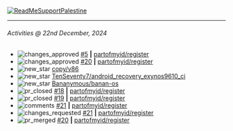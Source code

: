 [![ReadMeSupportPalestine](https://github.com/Safouene1/support-palestine-banner/blob/master/banner-support.svg)](https://github.com/Safouene1/support-palestine-banner)

---

<!--RECENT_ACTIVITY:last_update-->
###### Activities @ 22nd December, 2024
<!--RECENT_ACTIVITY:last_update_end-->

<!--RECENT_ACTIVITY:start-->
- ![changes_approved](https://cdn.jsdelivr.net/gh/Readme-Workflows/Readme-Icons@main/icons/octicons/ApprovedChanges.svg) [#5](https://github.com/partofmyid/register/pull/5#pullrequestreview-2515362985) **|** [partofmyid/register](https://github.com/partofmyid/register)<br>
- ![changes_approved](https://cdn.jsdelivr.net/gh/Readme-Workflows/Readme-Icons@main/icons/octicons/ApprovedChanges.svg) [#20](https://github.com/partofmyid/register/pull/20#pullrequestreview-2515361665) **|** [partofmyid/register](https://github.com/partofmyid/register)<br>
- ![new_star](https://cdn.jsdelivr.net/gh/Readme-Workflows/Readme-Icons@main/icons/octicons/StarredRepositoryYellow.svg) [copy/v86](https://github.com/copy/v86)<br>
- ![new_star](https://cdn.jsdelivr.net/gh/Readme-Workflows/Readme-Icons@main/icons/octicons/StarredRepositoryYellow.svg) [TenSeventy7/android_recovery_exynos9610_ci](https://github.com/TenSeventy7/android_recovery_exynos9610_ci)<br>
- ![new_star](https://cdn.jsdelivr.net/gh/Readme-Workflows/Readme-Icons@main/icons/octicons/StarredRepositoryYellow.svg) [Bananymous/banan-os](https://github.com/Bananymous/banan-os)<br>
- ![pr_closed](https://cdn.jsdelivr.net/gh/Readme-Workflows/Readme-Icons@main/icons/octicons/PullRequestClosed.svg) [#18](https://github.com/partofmyid/register/pull/18) **|** [partofmyid/register](https://github.com/partofmyid/register)<br>
- ![pr_closed](https://cdn.jsdelivr.net/gh/Readme-Workflows/Readme-Icons@main/icons/octicons/PullRequestClosed.svg) [#19](https://github.com/partofmyid/register/pull/19) **|** [partofmyid/register](https://github.com/partofmyid/register)<br>
- ![comments](https://cdn.jsdelivr.net/gh/Readme-Workflows/Readme-Icons@main/icons/octicons/Comment.svg) [#21](https://github.com/partofmyid/register/pull/21#discussion_r1864263056) **|** [partofmyid/register](https://github.com/partofmyid/register)<br>
- ![changes_requested](https://cdn.jsdelivr.net/gh/Readme-Workflows/Readme-Icons@main/icons/octicons/RequestedChanges.svg) [#21](https://github.com/partofmyid/register/pull/21#pullrequestreview-2470909230) **|** [partofmyid/register](https://github.com/partofmyid/register)<br>
- ![pr_merged](https://cdn.jsdelivr.net/gh/Readme-Workflows/Readme-Icons@main/icons/octicons/PullRequestMerged.svg) [#20](https://github.com/partofmyid/register/pull/20) **|** [partofmyid/register](https://github.com/partofmyid/register)<br>
<!--RECENT_ACTIVITY:end-->
